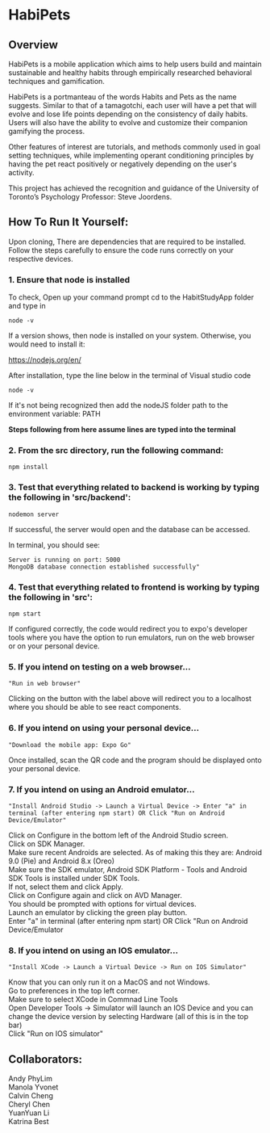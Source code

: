 # HabiPets

## Overview

HabiPets is a mobile application which aims to help users build and maintain sustainable and healthy habits through empirically researched behavioral techniques and gamification.

HabiPets is a portmanteau of the words Habits and Pets as the name suggests. Similar to that of a tamagotchi, each user will have a pet that will evolve and lose life points depending on the consistency of daily habits. Users will also have the ability to evolve and customize their companion gamifying the process.

Other features of interest are tutorials, and methods commonly used in goal setting techniques, while implementing operant conditioning principles by having the pet react positively or negatively depending on the user's activity.

This project has achieved the recognition and guidance of the University of Toronto’s Psychology Professor: Steve Joordens.

## How To Run It Yourself:

Upon cloning,
There are dependencies that are required to be installed.
Follow the steps carefully to ensure the code runs correctly on your respective devices.

### 1. Ensure that node is installed

To check,
Open up your command prompt
cd to the HabitStudyApp folder and type in

    node -v

If a version shows, then node is installed on your system. Otherwise, you would need to install it:

https://nodejs.org/en/

After installation, type the line below in the terminal of Visual studio code

    node -v

If it's not being recognized then add the nodeJS folder path to the environment variable: PATH

**Steps following from here assume lines are typed into the terminal**

### 2. From the src directory, run the following command:

    npm install

### 3. Test that everything related to backend is working by typing the following in 'src/backend':

    nodemon server

If successful, the server would open and the database can be accessed.

In terminal, you should see:

    Server is running on port: 5000
    MongoDB database connection established successfully"

### 4. Test that everything related to frontend is working by typing the following in 'src':

    npm start

If configured correctly, the code would redirect you to expo's developer tools where you have the option to run emulators, run on the web browser or on your personal device.

### 5. If you intend on testing on a web browser...

    "Run in web browser"

Clicking on the button with the label above will redirect you to a localhost where you should be able to see react components.

### 6. If you intend on using your personal device...

    "Download the mobile app: Expo Go"

Once installed, scan the QR code and the program should be displayed onto your personal device.

### 7. If you intend on using an Android emulator...

    "Install Android Studio -> Launch a Virtual Device -> Enter "a" in terminal (after entering npm start) OR Click "Run on Android Device/Emulator"

Click on Configure in the bottom left of the Android Studio screen.\
Click on SDK Manager.\
Make sure recent Androids are selected. As of making this they are: Android 9.0 (Pie) and Android 8.x (Oreo)\
Make sure the SDK emulator, Android SDK Platform - Tools and Android SDK Tools is installed under SDK Tools.\
If not, select them and click Apply.\
Click on Configure again and click on AVD Manager.\
You should be prompted with options for virtual devices.\
Launch an emulator by clicking the green play button.\
Enter "a" in terminal (after entering npm start) OR Click "Run on Android Device/Emulator

### 8. If you intend on using an IOS emulator...

    "Install XCode -> Launch a Virtual Device -> Run on IOS Simulator"

Know that you can only run it on a MacOS and not Windows.\
Go to preferences in the top left corner.\
Make sure to select XCode in Commnad Line Tools\
Open Developer Tools -> Simulator will launch an IOS Device and you can change the device version by selecting Hardware (all of this is in the top bar)\
Click "Run on IOS simulator"

## Collaborators:

Andy PhyLim\
Manola Yvonet\
Calvin Cheng\
Cheryl Chen\
YuanYuan Li\
Katrina Best
